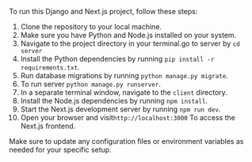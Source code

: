 To run this Django and Next.js project, follow these steps:

1. Clone the repository to your local machine.
2. Make sure you have Python and Node.js installed on your system.
3. Navigate to the project directory in your terminal.go to server by `cd server`
4. Install the Python dependencies by running 
    `pip install -r requirements.txt`.
5. Run database migrations by running `python manage.py migrate`.
6. To run server `python manage.py runserver`.
7. In a separate terminal window, navigate to the       `client` directory.
8. Install the Node.js dependencies by running 
    `npm install`.
9. Start the Next.js development server by running `npm run dev`.
10. Open your browser and visit`http://localhost:3000` To access the Next.js frontend.

Make sure to update any configuration files or environment variables as needed for your specific setup.

